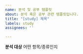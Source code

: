 ```yaml
---
name: 분석 및 공부 템플릿
about: 분석 혹은 공부 관련 템플릿입니다.
title: "[study] 제목"
labels: study
assignees: ''

---
```


**분석 대상**
어떤 항목/종류인지
